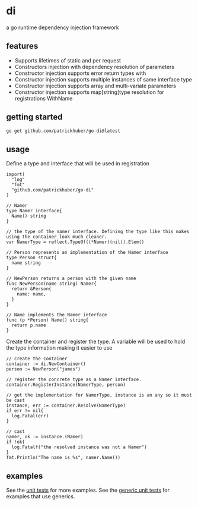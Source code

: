 # di
a go runtime dependency injection framework

## features

* Supports lifetimes of static and per request
* Constructors injection with dependency resolution of parameters
* Constructor injection supports error return types with 
* Constructor injection supports multiple instances of same interface type
* Constructor injection supports array and multi-variate parameters 
* Constructor injection supports map[string]type resolution for registrations WithName

## getting started

```bash
go get github.com/patrickhuber/go-di@latest
```

## usage

Define a type and interface that will be used in registration

```golang
import(
  "log"
  "fmt"
  "github.com/patrickhuber/go-di"
)

// Namer
type Namer interface{
  Name() string
}

// the type of the namer interface. Defining the type like this makes using the container look much cleaner.
var NamerType = reflect.TypeOf((*Namer)(nil)).Elem()

// Person represents an implementation of the Namer interface
type Person struct{
  name string
}

// NewPerson returns a person with the given name
func NewPerson(name string) Namer{
  return &Person{
    name: name,
  }
}

// Name implements the Namer interface
func (p *Person) Name() string{
  return p.name
}
```

Create the container and register the type. A variable will be used to hold the type information making it easier to use

```golang
// create the container
container := di.NewContainer()
person := NewPerson("james")

// register the concrete type as a Namer interface.
container.RegisterInstance(NamerType, person)

// get the implementation for NamerType, instance is an any so it must be cast
instance, err := container.Resolve(NamerType)
if err != nil{
  log.Fatal(err)
}

// cast
namer, ok := instance.(Namer)
if !ok{
  log.Fatalf("the resolved instance was not a Namer")
}
fmt.Println("The name is %s", namer.Name())
```

## examples

See the [unit tests](container_test.go) for more examples. 
See the [generic unit tests](generic_test.go) for examples that use generics.